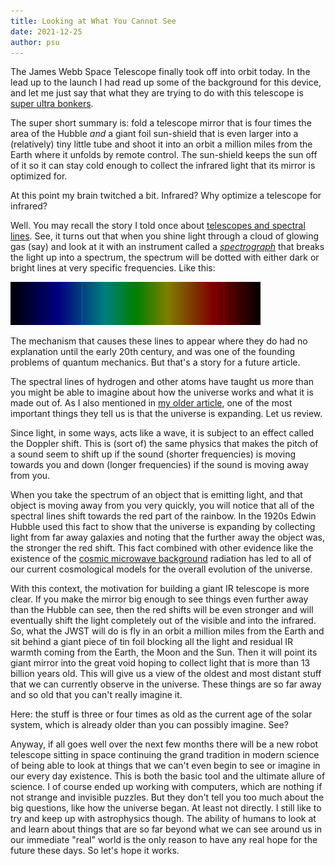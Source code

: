 ```yaml
---
title: Looking at What You Cannot See
date: 2021-12-25
author: psu
---
```


The James Webb Space Telescope finally took off into orbit today. In the lead up to the
launch I had read up some of the background for this device, and let me just say that what
they are trying to do with this telescope is [super ultra
bonkers](https://www.quantamagazine.org/why-nasas-james-webb-space-telescope-matters-so-much-20211203/).

The super short summary is: fold a telescope mirror that is four times the area of the
Hubble *and* a giant foil sun-shield that is even larger into a (relatively) tiny little
tube and shoot it into an orbit a million miles from the Earth where it unfolds by remote
control. The sun-shield keeps the sun off of it so it can stay cold enough to collect the
infrared light that its mirror is optimized for.

At this point my brain twitched a bit. Infrared? Why optimize a telescope for infrared?

Well. You may recall the story I told once about [telescopes and spectral
lines](the-wrong-question.html). See, it turns out that when you shine light through a
cloud of glowing gas (say) and look at it with an instrument called a
[_spectrograph_](https://en.wikipedia.org/wiki/Optical_spectrometer) that breaks the light
up into a spectrum, the spectrum will be dotted with either dark or bright lines at very
specific frequencies. Like this:

> <a href="../images/hydrogen-lines.jpg">
<img src="../images/hydrogen-lines.jpg" width=400></a>

The mechanism that causes these lines to appear where they do had no explanation until the
early 20th century, and was one of the founding problems of quantum mechanics. But that's
a story for a future article.

The spectral lines of hydrogen and other atoms have taught us more than you might be able
to imagine about how the universe works and what it is made out of. As I also mentioned in
[my older article](the-wrong-question.html), one of the most important things they tell us
is that the universe is expanding. Let us review.

Since light, in some ways, acts like a wave, it is subject to an effect called the Doppler
shift. This is (sort of) the same physics that makes the pitch of a sound seem to shift up
if the sound (shorter frequencies) is moving towards you and down (longer frequencies) if
the sound is moving away from you.

When you take the spectrum of an object that is emitting light, and that object is moving
away from you very quickly, you will notice that all of the spectral lines shift towards
the red part of the rainbow. In the 1920s Edwin Hubble used this fact to show that the
universe is expanding by collecting light from far away galaxies and noting that the
further away the object was, the stronger the red shift. This fact combined with other
evidence like the existence of the [cosmic microwave
background](https://en.wikipedia.org/wiki/Cosmic_microwave_background) radiation has led
to all of our current cosmological models for the overall evolution of the universe.

With this context, the motivation for building a giant IR telescope is more clear. If you
make the mirror big enough to see things even further away than the Hubble can see, then
the red shifts will be even stronger and will eventually shift the light completely out of
the visible and into the infrared. So, what the JWST will do is fly in an orbit a million
miles from the Earth and sit behind a giant piece of tin foil blocking all the light and
residual IR warmth coming from the Earth, the Moon and the Sun. Then it will point its
giant mirror into the great void hoping to collect light that is more than 13 billion
years old. This will give us a view of the oldest and most distant stuff that we can
currently observe in the universe. These things are so far away and so old that you can't
really imagine it.

Here: the stuff is three or four times as old as the current age of the solar
system, which is already older than you can possibly imagine. See?

Anyway, if all goes well over the next few months there will be a new robot telescope
sitting in space continuing the grand tradition in modern science of being able to look at
things that we can't even begin to see or imagine in our every day existence. This is both
the basic tool and the ultimate allure of science. I of course ended up working with
computers, which are nothing if not strange and invisible puzzles. But they don't tell you
too much about the big questions, like how the universe began. At least not directly. I
still like to try and keep up with astrophysics though. The ability of humans to look at
and learn about things that are so far beyond what we can see around us in our immediate
"real" world is the only reason to have any real hope for the future these days. So let's
hope it works.








